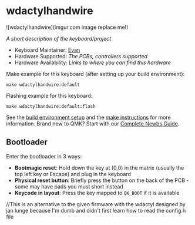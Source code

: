 # wdactylhandwire

![wdactylhandwire](imgur.com image replace me!)

*A short description of the keyboard/project*

* Keyboard Maintainer: [Evan](https://github.com/HalfasFizzy)
* Hardware Supported: *The PCBs, controllers supported*
* Hardware Availability: *Links to where you can find this hardware*

Make example for this keyboard (after setting up your build environment):

    make wdactylhandwire:default

Flashing example for this keyboard:

    make wdactylhandwire:default:flash

See the [build environment setup](https://docs.qmk.fm/#/getting_started_build_tools) and the [make instructions](https://docs.qmk.fm/#/getting_started_make_guide) for more information. Brand new to QMK? Start with our [Complete Newbs Guide](https://docs.qmk.fm/#/newbs).

## Bootloader

Enter the bootloader in 3 ways:

* **Bootmagic reset**: Hold down the key at (0,0) in the matrix (usually the top left key or Escape) and plug in the keyboard
* **Physical reset button**: Briefly press the button on the back of the PCB - some may have pads you must short instead
* **Keycode in layout**: Press the key mapped to `QK_BOOT` if it is available

//This is an alternative to the given firmware with the wdactyl designed by jan lunge because I'm dumb and didn't first learn how to read the config.h file